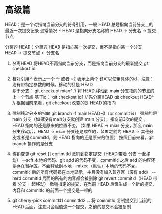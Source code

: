 # 高级篇  
HEAD：是一个对指向当前分支的符号引用，一般 HEAD 总是指向当前分支上的最近一次提交记录
通常情况下 HEAD 是指向分支名称的
HEAD -> 分支名 -> 提交节点

分离的 HEAD：分离的 HEAD 是指向某一次提交，而不是指向某一个分支  
HEAD -> 提交节点 <- 分支名

1. 分离HEAD 
   将HEAD不再指向当前分支，而是指向当前分支的最新提交 git checkout id  
1. 相对引用
   ^ 表示上一个 ^^ 或者 ~2 表示上两个 还可以使用具体的id，注意： 没有带特定参数的时候，移动的只是 HEAD  
   基于分支：
    git checkuot mian^ // 将 HEAD 移动到 main 分支指向的节点的上一个节点
   基于id：
    git checkout id1 // 先分离HEAD
    git checkout HEAD^
   // 根据目前来看，git checkout 改变的是 HEAD 的指向
3. 强制移动分支的指向
   git branch -f main HEAD~3（or commit id） 强制的将 main 分支（如果没有main分支就创建 main 分支），指向前3次的提交 ，HEAD 指向的还是原来的位置不变，（如果 HEAD -> mian 分支，那么 main 分支移动后，HEAD -> mian 分支还是成立的，如果之前的 HEAD -> 其他分支或者是 commitId，则 HEAD 指向的还是原来的位置）
   按照目前来看，git branch 操作的是分支
4. 撤销变更
   git reset [] commitId
   撤销到指定提交（HEAD 带着 分支 一起移动）
     --soft 本地的代码、git add 的代码不变，commitId 之后 add 的内容还是存在暂存区，不会释放到本地
     --mixed（默认）本地的代码不变，commitId 后的所有代码都在本地显示，并且没有加入暂存区（没有 add）
     --hard commitId 后面的所有的内容都会被删除
   git revert commitId（HEAD 带着 分支 一起移动）
    撤销指定的提交，在当前 HEAD 后面生成一个新的提交，内容和 commitId 的前面一个提交是一样的

5. git cherry-pick commitId1 commitId2 ...
   将 commitId 复制提交到 当前的 HEAD 后面，注意只会赋值这一个提交，之前的提交不会被复制